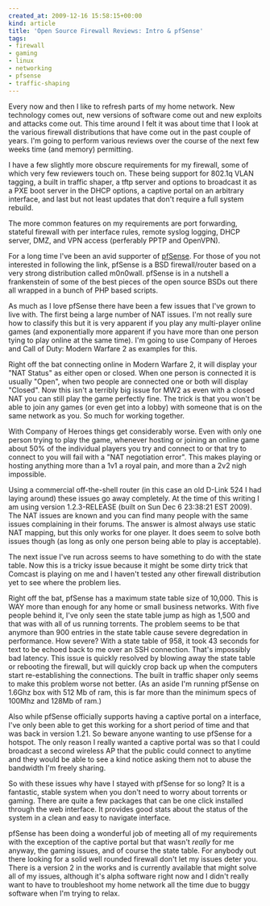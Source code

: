 ```yaml
---
created_at: 2009-12-16 15:58:15+00:00
kind: article
title: 'Open Source Firewall Reviews: Intro & pfSense'
tags:
- firewall
- gaming
- linux
- networking
- pfsense
- traffic-shaping
---
```


Every now and then I like to refresh parts of my home network. New technology
comes out, new versions of software come out and new exploits and attacks come
out. This time around I felt it was about time that I look at the various
firewall distributions that have come out in the past couple of years. I'm
going to perform various reviews over the course of the next few weeks time
(and memory) permitting.

I have a few slightly more obscure requirements for my firewall, some of which
very few reviewers touch on. These being support for 802.1q VLAN tagging, a
built in traffic shaper, a tftp server and options to broadcast it as a PXE
boot server in the DHCP options, a captive portal on an arbitrary interface,
and last but not least updates that don't require a full system rebuild.

The more common features on my requirements are port forwarding, stateful
firewall with per interface rules, remote syslog logging, DHCP server, DMZ, and
VPN access (perferably PPTP and OpenVPN).

For a long time I've been an avid supporter of [pfSense][1]. For those of you
not interested in following the link, pfSense is a BSD firewall/router based on
a very strong distribution called m0n0wall. pfSense is in a nutshell a
frankenstein of some of the best pieces of the open source BSDs out there all
wrapped in a bunch of PHP based scripts.

As much as I love pfSense there have been a few issues that I've grown to live
with. The first being a large number of NAT issues. I'm not really sure how to
classify this but it is very apparent if you play any multi-player online games
(and exponentially more apparent if you have more than one person tying to play
online at the same time). I'm going to use Company of Heroes and Call of Duty:
Modern Warfare 2 as examples for this.

Right off the bat connecting online in Modern Warfare 2, it will display your
"NAT Status" as either open or closed. When one person is connected it is
usually "Open", when two people are connected one or both will display
"Closed". Now this isn't a terribly big issue for MW2 as even with a closed NAT
you can still play the game perfectly fine. The trick is that you won't be able
to join any games (or even get into a lobby) with someone that is on the same
network as you. So much for working together.

With Company of Heroes things get considerably worse. Even with only one person
trying to play the game, whenever hosting or joining an online game about 50%
of the individual players you try and connect to or that try to connect to you
will fail with a "NAT negotiation error". This makes playing or hosting
anything more than a 1v1 a royal pain, and more than a 2v2 nigh impossible.

Using a commercial off-the-shell router (in this case an old D-Link 524 I had
laying around) these issues go away completely. At the time of this writing I
am using version 1.2.3-RELEASE (built on Sun Dec 6 23:38:21 EST 2009). The NAT
issues are known and you can find many people with the same issues complaining
in their forums. The answer is almost always use static NAT mapping, but this
only works for one player. It does seem to solve both issues though (as long as
only one person being able to play is acceptable).

The next issue I've run across seems to have something to do with the state
table. Now this is a tricky issue because it might be some dirty trick that
Comcast is playing on me and I haven't tested any other firewall distribution
yet to see where the problem lies.

Right off the bat, pfSense has a maximum state table size of 10,000. This is
WAY more than enough for any home or small business networks. With five people
behind it, I've only seen the state table jump as high as 1,500 and that was
with all of us running torrents. The problem seems to be that anymore than 900
entries in the state table cause severe degredation in performance. How severe?
With a state table of 958, it took 43 seconds for text to be echoed back to me
over an SSH connection. That's impossibly bad latency. This issue is quickly
resolved by blowing away the state table or rebooting the firewall, but will
quickly crop back up when the computers start re-establishing the connections.
The built in traffic shaper only seems to make this problem worse not better.
(As an aside I'm running pfSense on 1.6Ghz box with 512 Mb of ram, this is far
more than the minimum specs of 100Mhz and 128Mb of ram.)

Also while pfSense officially supports having a captive portal on a interface,
I've only been able to get this working for a short period of time and that was
back in version 1.21. So beware anyone wanting to use pfSense for a hotspot.
The only reason I really wanted a captive portal was so that I could broadcast
a second wireless AP that the public could connect to anytime and they would be
able to see a kind notice asking them not to abuse the bandwidth I'm freely
sharing.

So with these issues why have I stayed with pfSense for so long? It is a
fantastic, stable system when you don't need to worry about torrents or gaming.
There are quite a few packages that can be one click installed through the web
interface. It provides good stats about the status of the system in a clean and
easy to navigate interface.

pfSense has been doing a wonderful job of meeting all of my requirements with
the exception of the captive portal but that wasn't _really_ for me anyway, the
gaming issues, and of course the state table. For anybody out there looking for
a solid well rounded firewall don't let my issues deter you. There is a version
2 in the works and is currently available that might solve all of my issues,
although it's alpha software right now and I didn't really want to have to
troubleshoot my home network all the time due to buggy software when I'm trying
to relax.

[1]: http://pfsense.org/

